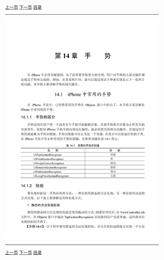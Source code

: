 [上一页](325.md) [下一页](327.md) [目录](../README.md)

***

![326](../images/326.png)

***

[上一页](325.md) [下一页](327.md) [目录](../README.md)